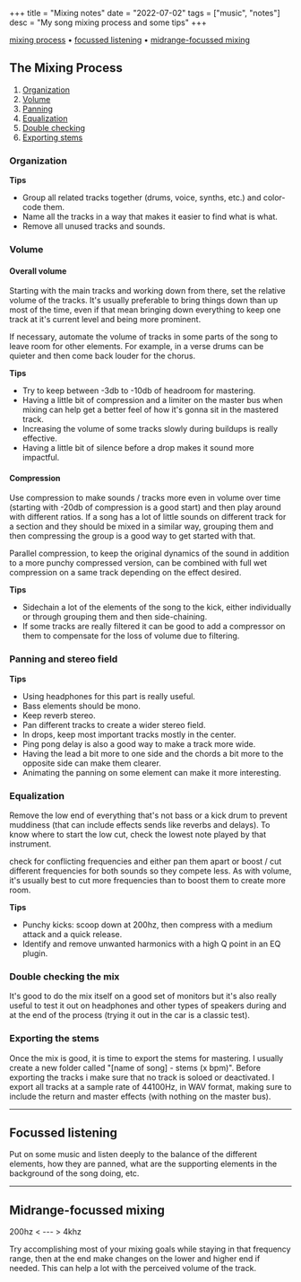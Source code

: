 +++
title = "Mixing notes"
date = "2022-07-02"
tags = ["music", "notes"]
desc = "My song mixing process and some tips"
+++

<div class="table-of-contents">

[mixing process](#the-mixing-process) •
[focussed listening](#focussed-listening) •
[midrange-focussed mixing](#midrange-focussed-mixing)

</div>

## The Mixing Process

1. [Organization](#organization)
2. [Volume](#volume)
3. [Panning](#panning-and-stereo-field)
4. [Equalization](#equalization)
5. [Double checking](#double-checking-the-mix)
6. [Exporting stems](#exporting-the-stems)

### Organization

**Tips**

- Group all related tracks together (drums, voice, synths, etc.) and color-code them.
- Name all the tracks in a way that makes it easier to find what is what.
- Remove all unused tracks and sounds.

### Volume

#### Overall volume

Starting with the main tracks and working down from there, set the relative volume of the tracks. It's usually preferable to bring things down than up most of the time, even if that mean bringing down  everything to keep one track at it's current level and being more prominent.

If necessary, automate the volume of tracks in some parts of the song to leave room for other elements. For example, in a verse drums can be quieter and then come back louder for the chorus.

**Tips**

- Try to keep between -3db to -10db of headroom for mastering.  
- Having a little bit of compression and a limiter on the master bus when mixing can help get a better feel of how it's gonna sit in the mastered track.
- Increasing the volume of some tracks slowly during buildups is really effective.
- Having a little bit of silence before a drop makes it sound more impactful.

#### Compression

Use compression to make sounds / tracks more even in volume over time (starting with -20db of compression is a good start) and then play around with different ratios. If a song has a lot of little sounds on different track for a section and they should be mixed in a similar way, grouping them and then compressing the group is a good way to get started with that.

Parallel compression, to keep the original dynamics of the sound in addition to a more punchy compressed version, can be combined with full wet compression on a same track depending on the effect desired.

**Tips**

- Sidechain a lot of the elements of the song to the kick, either individually or through grouping them and then side-chaining.
- If some tracks are really filtered it can be good to add a compressor on them to compensate for the loss of volume due to filtering.

### Panning and stereo field

**Tips**

- Using headphones for this part is really useful.
- Bass elements should be mono.
- Keep reverb stereo.
- Pan different tracks to create a wider stereo field.
- In drops, keep most important tracks mostly in the center.
- Ping pong delay is also a good way to make a track more wide.
- Having the lead a bit more to one side and the chords a bit more to the opposite side can make them clearer.
- Animating the panning on some element can make it more interesting.

### Equalization

Remove the low end of everything that's not bass or a kick drum to prevent muddiness (that can include effects sends like reverbs and delays). To know where to start the low cut, check the lowest note played by that instrument.

check for conflicting frequencies and either pan them apart or boost / cut different frequencies for both sounds so they compete less. As with volume, it's usually best to cut more frequencies than to boost them to create more room.

**Tips**

- Punchy kicks: scoop down at 200hz, then compress with a medium attack and a quick release.
- Identify and remove unwanted harmonics with a high Q point in an EQ plugin.

### Double checking the mix

It's good to do the mix itself on a good set of monitors but it's also really useful to test it out on headphones and other types of speakers during and at the end of the process (trying it out in the car is a classic test).

### Exporting the stems

Once the mix is good, it is time to export the stems for mastering.
I usually create a new folder called "[name of song] - stems (x bpm)".
Before exporting the tracks i make sure that no track is soloed or deactivated.
I export all tracks at a sample rate of 44100Hz, in WAV format, making sure to include the return and master effects (with nothing on the master bus).

---

## Focussed listening

Put on some music and listen deeply to the balance of the different elements, how they are panned, what are the supporting elements in the background of the song doing, etc.

---

## Midrange-focussed mixing

200hz < --- > 4khz

Try accomplishing most of your mixing goals while staying in that frequency range, then at the end make changes on the lower and higher end if needed. This can help a lot with the perceived volume of the track.
